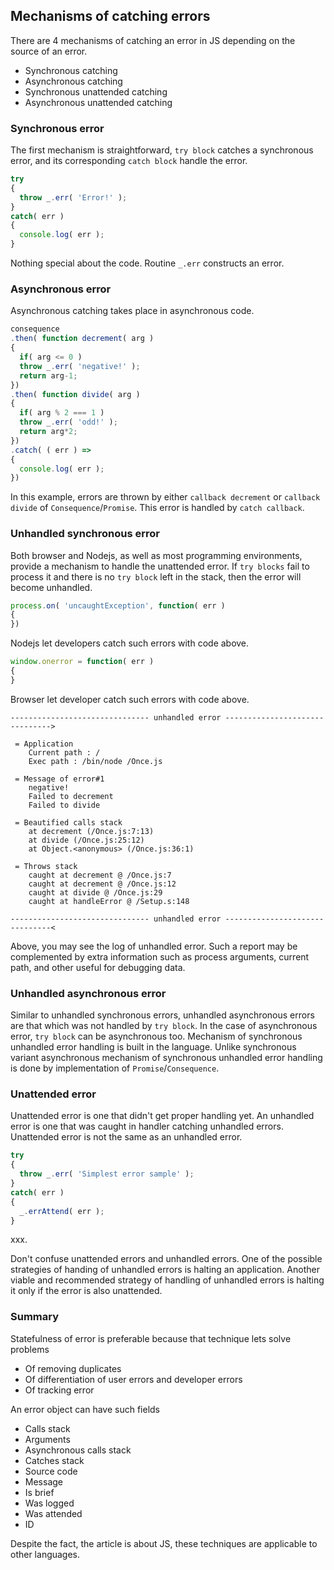 ## Mechanisms of catching errors

There are 4 mechanisms of catching an error in JS depending on the source of an error.

- Synchronous catching
- Asynchronous catching
- Synchronous unattended catching
- Asynchronous unattended catching

### Synchronous error

The first mechanism is straightforward, `try block` catches a synchronous error, and its corresponding `catch block` handle the error.

``` js
try
{
  throw _.err( 'Error!' );
}
catch( err )
{
  console.log( err );
}
```

Nothing special about the code. Routine `_.err` constructs an error.

### Asynchronous error

Asynchronous catching takes place in asynchronous code.

``` js
consequence
.then( function decrement( arg )
{
  if( arg <= 0 )
  throw _.err( 'negative!' );
  return arg-1;
})
.then( function divide( arg )
{
  if( arg % 2 === 1 )
  throw _.err( 'odd!' );
  return arg*2;
})
.catch( ( err ) =>
{
  console.log( err );
})
```

In this example, errors are thrown by either `callback decrement` or `callback divide` of `Consequence`/`Promise`. This error is handled by `catch callback`.

### Unhandled synchronous error

Both browser and Nodejs, as well as most programming environments, provide a mechanism to handle the unattended error. If `try blocks` fail to process it and there is no `try block` left in the stack, then the error will become unhandled.

``` js
process.on( 'uncaughtException', function( err )
{
})
```

Nodejs let developers catch such errors with code above.

``` js
window.onerror = function( err )
{
}
```

Browser let developer catch such errors with code above.

```
------------------------------- unhandled error ------------------------------->

 = Application
    Current path : /
    Exec path : /bin/node /Once.js

 = Message of error#1
    negative!
    Failed to decrement
    Failed to divide

 = Beautified calls stack
    at decrement (/Once.js:7:13)
    at divide (/Once.js:25:12)
    at Object.<anonymous> (/Once.js:36:1)

 = Throws stack
    caught at decrement @ /Once.js:7
    caught at decrement @ /Once.js:12
    caught at divide @ /Once.js:29
    caught at handleError @ /Setup.s:148

------------------------------- unhandled error -------------------------------<
```

Above, you may see the log of unhandled error. Such a report may be complemented by extra information such as process arguments, current path, and other useful for debugging data.

### Unhandled asynchronous error

Similar to unhandled synchronous errors, unhandled asynchronous errors are that which was not handled by `try block`. In the case of asynchronous error, `try block` can be asynchronous too. Mechanism of synchronous unhandled error handling is built in the language. Unlike synchronous variant asynchronous mechanism of synchronous unhandled error handling is done by implementation of `Promise`/`Consequence`.

### Unattended error

Unattended error is one that didn't get proper handling yet. An unhandled error is one that was caught in handler catching unhandled errors. Unattended error is not the same as an unhandled error.

``` js
try
{
  throw _.err( 'Simplest error sample' );
}
catch( err )
{
  _.errAttend( err );
}
```

xxx.

Don't confuse unattended errors and unhandled errors. One of the possible strategies of handing of unhandled errors is halting an application. Another viable and recommended strategy of handling of unhandled errors is halting it only if the error is also unattended.

### Summary

Statefulness of error is preferable because that technique lets solve problems

- Of removing duplicates
- Of differentiation of user errors and developer errors
- Of tracking error

An error object can have such fields

- Calls stack
- Arguments
- Asynchronous calls stack
- Catches stack
- Source code
- Message
- Is brief
- Was logged
- Was attended
- ID

Despite the fact, the article is about JS, these techniques are applicable to other languages.
